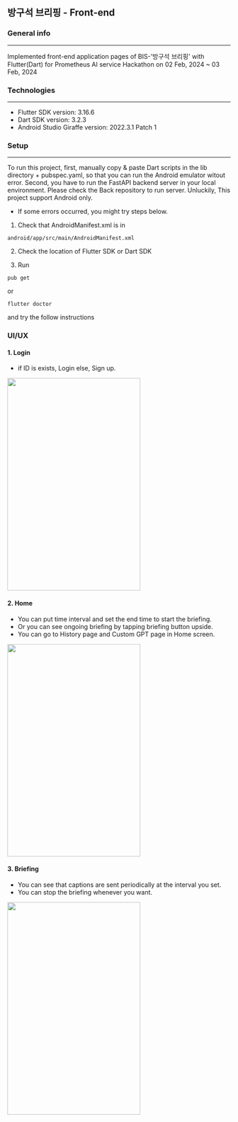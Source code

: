 ## 방구석 브리핑 - Front-end

### General info
-----
Implemented front-end application pages of BIS-'방구석 브리핑' with Flutter(Dart) for Prometheus AI service Hackathon on 02 Feb, 2024 ~ 03 Feb, 2024

### Technologies
-----
- Flutter SDK version: 3.16.6
- Dart SDK version: 3.2.3
- Android Studio Giraffe version: 2022.3.1 Patch 1

### Setup
----
To run this project, first, manually copy & paste Dart scripts in the lib directory + pubspec.yaml, so that you can run the Android emulator witout error. Second, you have to run the FastAPI backend server in your local environment. Please check the Back repository to run server. Unluckily, This project support Android only. 

- If some errors occurred, you might try steps below. 
1. Check that AndroidManifest.xml is in
```
android/app/src/main/AndroidManifest.xml
```
2. Check the location of Flutter SDK or Dart SDK

4. Run
```
pub get
```
or 
```
flutter doctor
```
and try the follow instructions

### UI/UX
#### 1. Login
- if ID is exists, Login else, Sign up.
<img src="https://github.com/Baby-Im-Sorry/Front/assets/47784464/58cf8e33-14e3-461f-866c-7aea26e9bc58" width="300" height="480"/>

#### 2. Home
- You can put time interval and set the end time to start the briefing.
- Or you can see ongoing briefing by tapping briefing button upside.
- You can go to History page and Custom GPT page in Home screen.
<img src="https://github.com/Baby-Im-Sorry/Front/assets/47784464/1971256f-35b9-430b-a83b-b90a7b11f9da" width="300" height="480"/>

#### 3. Briefing
- You can see that captions are sent periodically at the interval you set.
- You can stop the briefing whenever you want.
<img src="https://github.com/Baby-Im-Sorry/Front/assets/47784464/44536b92-cef1-467d-9efd-d11da3f2adf4" width="300" height="480"/>
